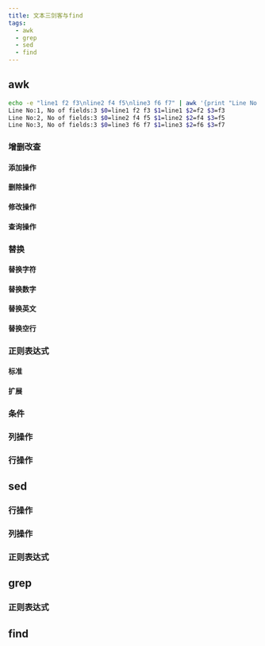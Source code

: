 ```yaml
---
title: 文本三剑客与find
tags:
  - awk
  - grep
  - sed
  - find
---
```


## awk

```bash
echo -e "line1 f2 f3\nline2 f4 f5\nline3 f6 f7" | awk '{print "Line No:"NR", No of fields:"NF, "$0="$0, "$1="$1, "$2="$2, "$3="$3}' 
Line No:1, No of fields:3 $0=line1 f2 f3 $1=line1 $2=f2 $3=f3
Line No:2, No of fields:3 $0=line2 f4 f5 $1=line2 $2=f4 $3=f5
Line No:3, No of fields:3 $0=line3 f6 f7 $1=line3 $2=f6 $3=f7

```
### 增删改查
#### 添加操作
#### 删除操作
#### 修改操作
#### 查询操作

### 替换
#### 替换字符
#### **替换数字**
#### **替换英文**
#### **替换空行**

### 正则表达式
#### **标准**
#### **扩展**

### 条件
### 列操作
### 行操作



## sed
### 行操作
### 列操作
### 正则表达式

## grep
### 正则表达式

## find
